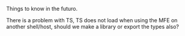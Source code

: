Things to know in the futuro.

There is a problem with TS, TS does not load when using the MFE on another shell/host, should we make a library or export the types also?
